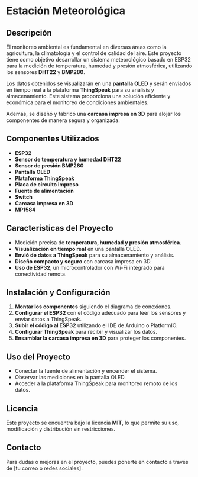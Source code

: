 # Estación Meteorológica

## Descripción
El monitoreo ambiental es fundamental en diversas áreas como la agricultura, la climatología y el control de calidad del aire. Este proyecto tiene como objetivo desarrollar un sistema meteorológico basado en ESP32 para la medición de temperatura, humedad y presión atmosférica, utilizando los sensores **DHT22** y **BMP280**.

Los datos obtenidos se visualizarán en una **pantalla OLED** y serán enviados en tiempo real a la plataforma **ThingSpeak** para su análisis y almacenamiento. Este sistema proporciona una solución eficiente y económica para el monitoreo de condiciones ambientales.

Además, se diseñó y fabricó una **carcasa impresa en 3D** para alojar los componentes de manera segura y organizada.

## Componentes Utilizados
- **ESP32**
- **Sensor de temperatura y humedad DHT22**
- **Sensor de presión BMP280**
- **Pantalla OLED**
- **Plataforma ThingSpeak**
- **Placa de circuito impreso**
- **Fuente de alimentación**
- **Switch**
- **Carcasa impresa en 3D**
- **MP1584**

## Características del Proyecto
- Medición precisa de **temperatura, humedad y presión atmosférica**.
- **Visualización en tiempo real** en una pantalla OLED.
- **Envió de datos a ThingSpeak** para su almacenamiento y análisis.
- **Diseño compacto y seguro** con carcasa impresa en 3D.
- **Uso de ESP32**, un microcontrolador con Wi-Fi integrado para conectividad remota.

## Instalación y Configuración
1. **Montar los componentes** siguiendo el diagrama de conexiones.
2. **Configurar el ESP32** con el código adecuado para leer los sensores y enviar datos a ThingSpeak.
3. **Subir el código al ESP32** utilizando el IDE de Arduino o PlatformIO.
4. **Configurar ThingSpeak** para recibir y visualizar los datos.
5. **Ensamblar la carcasa impresa en 3D** para proteger los componentes.

## Uso del Proyecto
- Conectar la fuente de alimentación y encender el sistema.
- Observar las mediciones en la pantalla OLED.
- Acceder a la plataforma ThingSpeak para monitoreo remoto de los datos.

## Licencia
Este proyecto se encuentra bajo la licencia **MIT**, lo que permite su uso, modificación y distribución sin restricciones.

## Contacto
Para dudas o mejoras en el proyecto, puedes ponerte en contacto a través de [tu correo o redes sociales].

